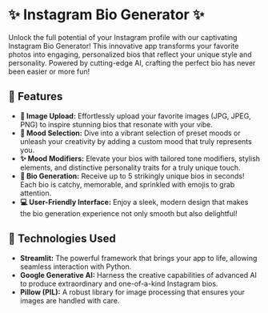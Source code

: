 # ✨ Instagram Bio Generator ✨

Unlock the full potential of your Instagram profile with our captivating Instagram Bio Generator! This innovative app transforms your favorite photos into engaging, personalized bios that reflect your unique style and personality. Powered by cutting-edge AI, crafting the perfect bio has never been easier or more fun!

## 🎉 Features

- **📸 Image Upload:** Effortlessly upload your favorite images (JPG, JPEG, PNG) to inspire stunning bios that resonate with your vibe.
- **🌈 Mood Selection:** Dive into a vibrant selection of preset moods or unleash your creativity by adding a custom mood that truly represents you.
- **✨ Mood Modifiers:** Elevate your bios with tailored tone modifiers, stylish elements, and distinctive personality traits for a truly unique touch.
- **📝 Bio Generation:** Receive up to 5 strikingly unique bios in seconds! Each bio is catchy, memorable, and sprinkled with emojis to grab attention.
- **💻 User-Friendly Interface:** Enjoy a sleek, modern design that makes the bio generation experience not only smooth but also delightful!

## 🚀 Technologies Used

- **Streamlit:** The powerful framework that brings your app to life, allowing seamless interaction with Python.
- **Google Generative AI:** Harness the creative capabilities of advanced AI to produce extraordinary and one-of-a-kind Instagram bios.
- **Pillow (PIL):** A robust library for image processing that ensures your images are handled with care.
